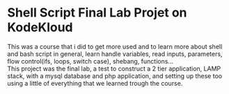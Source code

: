 # Shell Script Final Lab Projet on KodeKloud
This was a course that i did to get more used and to learn more about shell and bash script in general, learn handle
variables, read inputs, parameters, flow control(ifs, loops, switch case), shebang, functions...  
This project was the final lab, a test to construct a 2 tier application, LAMP stack, with a mysql database and php application, and setting up these too
using a little of everything that we learned trough the course.